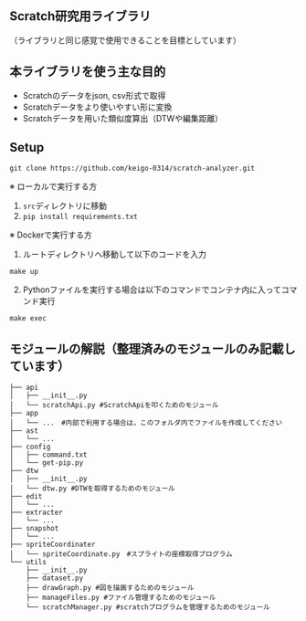 ## Scratch研究用ライブラリ
（ライブラリと同じ感覚で使用できることを目標としています）

## 本ライブラリを使う主な目的
* Scratchのデータをjson, csv形式で取得
* Scratchデータをより使いやすい形に変換
* Scratchデータを用いた類似度算出（DTWや編集距離）

## Setup
```git clone https://github.com/keigo-0314/scratch-analyzer.git```

※ ローカルで実行する方
1. `src`ディレクトリに移動
2. ```pip install requirements.txt```

※ Dockerで実行する方
1. ルートディレクトリへ移動して以下のコードを入力

```make up```

2. Pythonファイルを実行する場合は以下のコマンドでコンテナ内に入ってコマンド実行

```make exec```

## モジュールの解説（整理済みのモジュールのみ記載しています）
```src
├── api
│   ├── __init__.py
│   └── scratchApi.py #ScratchApiを叩くためのモジュール
├── app
│   └── ...　#内部で利用する場合は，このフォルダ内でファイルを作成してください
├── ast
│   └── ...
├── config
│   ├── command.txt
│   └── get-pip.py
├── dtw
│   ├── __init__.py
│   └── dtw.py #DTWを取得するためのモジュール
├── edit
│   └── ...
├── extracter
│   └── ...
├── snapshot
│   └── ...
├── spriteCoordinater
│   └── spriteCoordinate.py　#スプライトの座標取得プログラム
└── utils
    ├── __init__.py
    ├── dataset.py
    ├── drawGraph.py #図を描画するためのモジュール
    ├── manageFiles.py #ファイル管理するためのモジュール
    └── scratchManager.py #scratchプログラムを管理するためのモジュール
```
